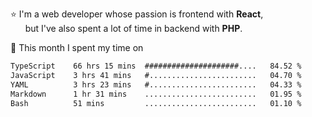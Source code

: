 ⭐ I'm a web developer whose passion is frontend with <b>React</b>,<br/>
&nbsp; &nbsp; &nbsp; but I've also spent a lot of time in backend with <b>PHP</b>.

📅 This month I spent my time on

<!--START_SECTION:waka-->

```txt
TypeScript    66 hrs 15 mins  #####################....   84.52 %
JavaScript    3 hrs 41 mins   #........................   04.70 %
YAML          3 hrs 23 mins   #........................   04.33 %
Markdown      1 hr 31 mins    .........................   01.95 %
Bash          51 mins         .........................   01.10 %
```

<!--END_SECTION:waka-->
